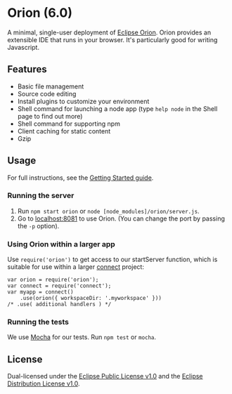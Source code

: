 # Orion (6.0)
A minimal, single-user deployment of [Eclipse Orion](http://www.eclipse.org/orion/). Orion provides an extensible IDE that runs in your browser. It's particularly good for writing Javascript.

## Features
* Basic file management
* Source code editing
* Install plugins to customize your environment
* Shell command for launching a node app (type ```help node``` in the Shell page to find out more)
* Shell command for supporting npm
* Client caching for static content
* Gzip

## Usage
For full instructions, see the [Getting Started guide](http://wiki.eclipse.org/Orion/Node/Getting_started).

### Running the server
1. Run ```npm start orion``` or ```node [node_modules]/orion/server.js```.
2. Go to [localhost:8081](http://localhost:8081) to use Orion. (You can change the port by passing the ```-p``` option).

### Using Orion within a larger app
Use ```require('orion')``` to get access to our startServer function, which is suitable for use within a larger [connect](https://github.com/senchalabs/connect/) project:

```
var orion = require('orion');
var connect = require('connect');
var myapp = connect()
    .use(orion({ workspaceDir: '.myworkspace' }))
/* .use( additional handlers ) */
```

### Running the tests
We use [Mocha](https://github.com/visionmedia/mocha) for our tests. Run ```npm test``` or ```mocha```.

## License
Dual-licensed under the [Eclipse Public License v1.0](http://www.eclipse.org/legal/epl-v10.html) and the [Eclipse Distribution License v1.0](http://www.eclipse.org/org/documents/edl-v10.html).
